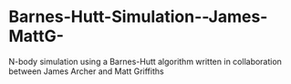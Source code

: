Barnes-Hutt-Simulation--James-MattG-
====================================

N-body simulation using a Barnes-Hutt algorithm written in collaboration between James Archer and Matt Griffiths
